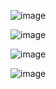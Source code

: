 ![image](https://user-images.githubusercontent.com/12687649/107454386-ac18bc00-6b2b-11eb-9e09-e76bbcbc01a8.png)

![image](https://user-images.githubusercontent.com/12687649/107454437-c8b4f400-6b2b-11eb-881e-9a1f2a45e321.png)

![image](https://user-images.githubusercontent.com/12687649/107454352-97d4bf00-6b2b-11eb-9874-0800c4496852.png)

![image](https://user-images.githubusercontent.com/12687649/107454487-e2563b80-6b2b-11eb-9abe-754a3fd3de8c.png)
